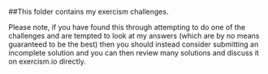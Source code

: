 ##This folder contains my exercism challenges.

Please note, if you have found this through attempting to do one of the challenges and are tempted to look at my answers (which are by no means guaranteed to be the best) then you should instead consider submitting an incomplete solution and you can then review many solutions and discuss it on exercism.io directly.